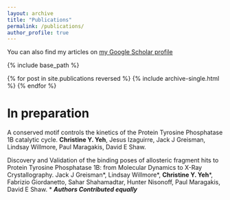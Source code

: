 ```yaml
---
layout: archive
title: "Publications"
permalink: /publications/
author_profile: true
---
```


You can also find my articles on [my Google Scholar profile](https://scholar.google.com/citations?user=17EspbgAAAAJ&hl=en)

{% include base_path %}

{% for post in site.publications reversed %}
  {% include archive-single.html %}
{% endfor %}

In preparation 
==============

A conserved motif controls the kinetics of the Protein Tyrosine Phosphatase 1B catalytic cycle. 
**Christine Y. Yeh**, Jesus Izaguirre, Jack J Greisman,  Lindsay Willmore, Paul Maragakis, David E Shaw.

Discovery and Validation of the binding poses of allosteric fragment hits to Protein Tyrosine Phosphatase 1B: from
Molecular Dynamics to X-Ray Crystallography. 
Jack J Greisman\*,  Lindsay Willmore\*, **Christine Y. Yeh**\*, Fabrizio Giordanetto, Sahar Shahamadtar, Hunter Nisonoff, Paul Maragakis, David E Shaw. \* **_Authors Contributed equally_**


